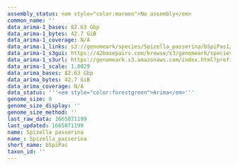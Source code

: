 ```yaml
---
assembly_status: <em style="color:maroon">No assembly</em>
common_name: ''
data_arima-1_bases: 82.63 Gbp
data_arima-1_bytes: 42.7 GiB
data_arima-1_coverage: N/A
data_arima-1_links: s3://genomeark/species/Spizella_passerina/bSpiPas1/genomic_data/arima/<br>
data_arima-1_s3gui: https://42basepairs.com/browse/s3/genomeark/species/Spizella_passerina/bSpiPas1/genomic_data/arima/
data_arima-1_s3url: https://genomeark.s3.amazonaws.com/index.html?prefix=species/Spizella_passerina/bSpiPas1/genomic_data/arima/
data_arima-1_scale: 1.8029
data_arima_bases: 82.63 Gbp
data_arima_bytes: 42.7 GiB
data_arima_coverage: N/A
data_status: '''<em style="color:forestgreen">Arima</em>'''
genome_size: 0
genome_size_display: ''
genome_size_method: ''
last_raw_data: 1665071199
last_updated: 1665071199
name: Spizella passerina
name_: Spizella_passerina
short_name: bSpiPas
taxon_id: ''
---
```


